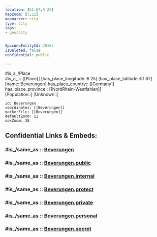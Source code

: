 ```yaml
---
location: [51.67,9.25] 
mapzoom: [7,12] 
mapmarker: city 
type: City
tags:
- geo/City


SpocWebEntityId: 29164
isDeleted: false
confidential: public

---
```

#is_a_/Place  
#is_a_ :: [[Place]] 
[has_place_longitude::9.25] 
[has_place_latitude::51.67] 
[name::Beverungen] 
has_place_country:: [[Germany]]  
has_place_province:: [[NordRhein-Westfahlen]]  
[Population::] 
[Unknown::] 


```leaflet
id: Beverungen
coordinates: [[Beverungen]] 
markerFile: [[Beverungen]] 
defaultZoom: 11 
maxZoom: 18
```


## Confidential Links & Embeds: 

### #is_/same_as :: [Beverungen](/_Standards/Earth/Continent/Europe/Europe~Central/Germany/Germany~West/Nordrhein-Westfalen/counties~NW/Höxter/cities~Höxter/Beverungen.md) 

### #is_/same_as :: [Beverungen.public](/_public/Earth/Continent/Europe/Europe~Central/Germany/Germany~West/Nordrhein-Westfalen/counties~NW/Höxter/cities~Höxter/Beverungen.public.md) 

### #is_/same_as :: [Beverungen.internal](/_internal/Earth/Continent/Europe/Europe~Central/Germany/Germany~West/Nordrhein-Westfalen/counties~NW/Höxter/cities~Höxter/Beverungen.internal.md) 

### #is_/same_as :: [Beverungen.protect](/_protect/Earth/Continent/Europe/Europe~Central/Germany/Germany~West/Nordrhein-Westfalen/counties~NW/Höxter/cities~Höxter/Beverungen.protect.md) 

### #is_/same_as :: [Beverungen.private](/_private/Earth/Continent/Europe/Europe~Central/Germany/Germany~West/Nordrhein-Westfalen/counties~NW/Höxter/cities~Höxter/Beverungen.private.md) 

### #is_/same_as :: [Beverungen.personal](/_personal/Earth/Continent/Europe/Europe~Central/Germany/Germany~West/Nordrhein-Westfalen/counties~NW/Höxter/cities~Höxter/Beverungen.personal.md) 

### #is_/same_as :: [Beverungen.secret](/_secret/Earth/Continent/Europe/Europe~Central/Germany/Germany~West/Nordrhein-Westfalen/counties~NW/Höxter/cities~Höxter/Beverungen.secret.md)

